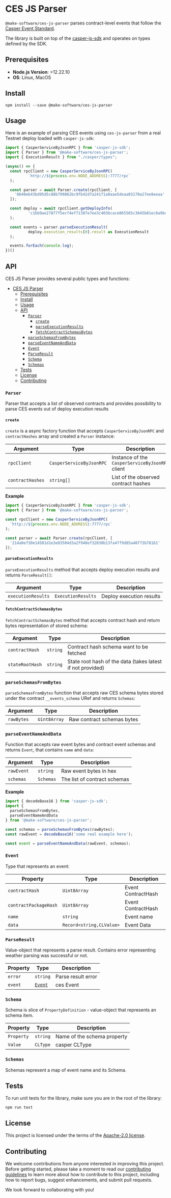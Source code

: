# CES JS Parser

`@make-software/ces-js-parser` parses contract-level events that follow the [Casper Event Standard](https://github.com/make-software/casper-event-standard).

The library is built on top of the [casper-js-sdk](https://github.com/casper-ecosystem/casper-js-sdk) and operates on types defined by the SDK.

## Prerequisites

- **Node.js Version**: >12.22.10
- **OS**: Linux, MacOS

## Install

`npm install --save @make-software/ces-js-parser`

## Usage

Here is an example of parsing CES events using `ces-js-parser` from a real Testnet deploy loaded with `casper-js-sdk`:

```typescript
import { CasperServiceByJsonRPC } from 'casper-js-sdk';
import { Parser } from '@make-software/ces-js-parser';
import { ExecutionResult } from "./casper/types";

(async() => {
  const rpcClient = new CasperServiceByJsonRPC(
          `http://${process.env.NODE_ADDRESS}:7777/rpc`
  );

  const parser = await Parser.create(rpcClient, [
    '0640eb43bd95d5c88b799862bc9fb42d7a241f1a8aae5deaa03170a27ee8eeaa'
  ]);

  const deploy = await rpcClient.getDeployInfo(
          'c1bb9ae27877f5ecf4ef71307e7ee3c403bcace065565c3645b81ec0a9bc8978'
  );

  const events = parser.parseExecutionResult(
          deploy.execution_results[0].result as ExecutionResult
  );

  events.forEach(console.log);
})()
```

## API

CES JS Parser provides several public types and functions:

- [CES JS Parser](#ces-js-parser)
  - [Prerequisites](#prerequisites)
  - [Install](#install)
  - [Usage](#usage)
  - [API](#api)
    - [`Parser`](#parser)
      - [`create`](#create)
      - [`parseExecutionResults`](#parseexecutionresults)
      - [`fetchContractSchemasBytes`](#fetchcontractschemasbytes)
    - [`parseSchemasFromBytes`](#parseschemasfrombytes)
    - [`parseEventNameAndData`](#parseeventnameanddata)
    - [`Event`](#event)
    - [`ParseResult`](#parseresult)
    - [`Schema`](#schema)
    - [`Schemas`](#schemas)
  - [Tests](#tests)
  - [License](#license)
  - [Contributing](#contributing)

### `Parser`

Parser that accepts a list of observed contracts and provides possibility to parse CES events out of deploy execution results

#### `create`

`create` is a async factory function that accepts `CasperServiceByJsonRPC` and `contractHashes` array and created a `Parser` instance:

| Argument | Type | Description |
| --- | --- | --- |
| `rpcClient` | `CasperServiceByJsonRPC` | Instance of the `CasperServiceByJsonRPC` client |
| `contractHashes` | `string[]` | List of the observed contract hashes |

**Example**

```typescript
import { CasperServiceByJsonRPC } from 'casper-js-sdk';
import { Parser } from '@make-software/ces-js-parser';

const rpcClient = new CasperServiceByJsonRPC(
  `http://${process.env.NODE_ADDRESS}:7777/rpc`
);

const parser = await Parser.create(rpcClient, [
  '214a0e730e14501d1e3e03504d3a2f940ef32830b13fa47f9d85a40f73b78161'
]);
```

#### `parseExecutionResults`

`parseExecutionResults` method that accepts deploy execution results and returns `ParseResult[]`:

| Argument           | Type               | Description              |
| ------------------ | ------------------ | ------------------------ |
| `executionResults` | `ExecutionResults` | Deploy execution results |

#### `fetchContractSchemasBytes`

`fetchContractSchemasBytes` method that accepts contract hash and return bytes representation of stored schema:

| Argument | Type | Description |
| --- | --- | --- |
| `contractHash` | `string` | Contract hash schema want to be fetched |
| `stateRootHash` | `string` | State root hash of the data (takes latest if not provided) |

### `parseSchemasFromBytes`

`parseSchemasFromBytes` function that accepts raw CES schema bytes stored under the contract `__events_schema` URef and returns `Schemas`:

| Argument   | Type         | Description                |
| ---------- | ------------ | -------------------------- |
| `rawBytes` | `Uint8Array` | Raw contract schemas bytes |

### `parseEventNameAndData`

Function that accepts raw event bytes and contract event schemas and returns `Event`, that contains `name` and `data`:

| Argument   | Type      | Description                  |
| ---------- | --------- | ---------------------------- |
| `rawEvent` | `string`  | Raw event bytes in hex       |
| `schemas`  | `Schemas` | The list of contract schemas |

**Example**

```typescript
import { decodeBase16 } from 'casper-js-sdk';
import {
  parseSchemasFromBytes,
  parseEventNameAndData
} from '@make-software/ces-js-parser';

const schemas = parseSchemasFromBytes(rawBytes);
const rawEvent = decodeBase16('some real example here');

const event = parseEventNameAndData(rawEvent, schemas);
```

### `Event`

Type that represents an event:

| Property | Type | Description |
| --- | --- | --- |
| `contractHash` | `Uint8Array` | Event ContractHash |
| `contractPackageHash` | `Uint8Array` | Event ContractHash |
| `name` | `string` | Event name |
| `data` | `Record<string,CLValue>` | Event Data |

### `ParseResult`

Value-object that represents a parse result. Contains error representing weather parsing was successful or not.

| Property | Type              | Description        |
| -------- | ----------------- | ------------------ |
| `error`  | `string`          | Parse result error |
| `event`  | [`Event`](#Event) | ces Event          |

### `Schema`

Schema is slice of `PropertyDefinition` - value-object that represents an schema item.

| Property   | Type     | Description                 |
| ---------- | -------- | --------------------------- |
| `Property` | `string` | Name of the schema property |
| `Value`    | `CLType` | casper CLType               |

### `Schemas`

Schemas represent a map of event name and its Schema.

## Tests

To run unit tests for the library, make sure you are in the root of the library:

`npm run test`

## License

This project is licensed under the terms of the [Apache-2.0 license](https://github.com/make-software/ces-js-parser/blob/master/LICENSE).

## Contributing

We welcome contributions from anyone interested in improving this project. Before getting started, please take a moment to read our [contributing guidelines](https://github.com/make-software/ces-js-parser/blob/master/CONTRIBUTING.md) to learn more about how to contribute to this project, including how to report bugs, suggest enhancements, and submit pull requests.

We look forward to collaborating with you!
